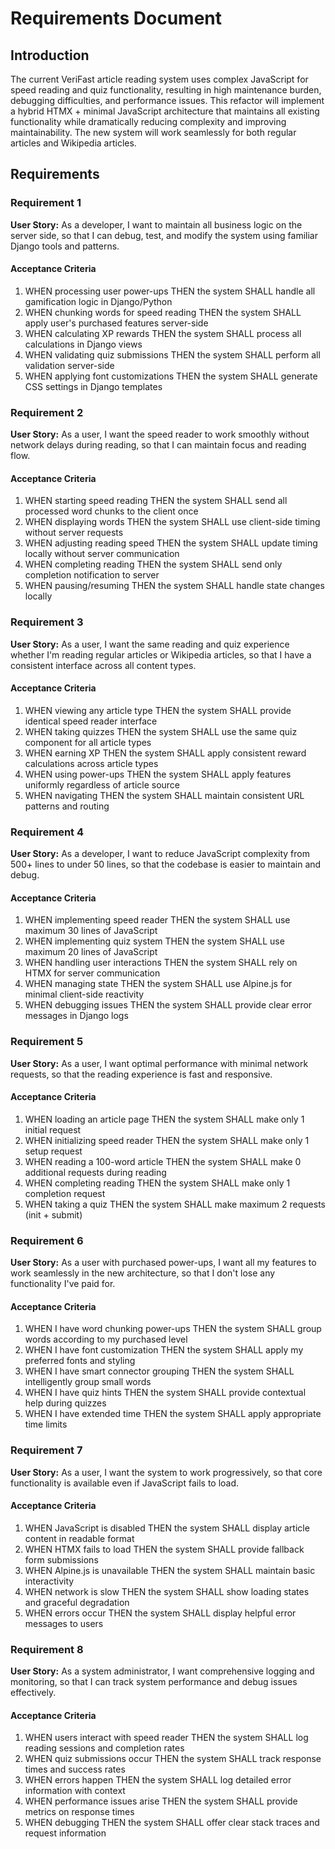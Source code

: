 # Requirements Document

## Introduction

The current VeriFast article reading system uses complex JavaScript for speed reading and quiz functionality, resulting in high maintenance burden, debugging difficulties, and performance issues. This refactor will implement a hybrid HTMX + minimal JavaScript architecture that maintains all existing functionality while dramatically reducing complexity and improving maintainability. The new system will work seamlessly for both regular articles and Wikipedia articles.

## Requirements

### Requirement 1

**User Story:** As a developer, I want to maintain all business logic on the server side, so that I can debug, test, and modify the system using familiar Django tools and patterns.

#### Acceptance Criteria

1. WHEN processing user power-ups THEN the system SHALL handle all gamification logic in Django/Python
2. WHEN chunking words for speed reading THEN the system SHALL apply user's purchased features server-side
3. WHEN calculating XP rewards THEN the system SHALL process all calculations in Django views
4. WHEN validating quiz submissions THEN the system SHALL perform all validation server-side
5. WHEN applying font customizations THEN the system SHALL generate CSS settings in Django templates

### Requirement 2

**User Story:** As a user, I want the speed reader to work smoothly without network delays during reading, so that I can maintain focus and reading flow.

#### Acceptance Criteria

1. WHEN starting speed reading THEN the system SHALL send all processed word chunks to the client once
2. WHEN displaying words THEN the system SHALL use client-side timing without server requests
3. WHEN adjusting reading speed THEN the system SHALL update timing locally without server communication
4. WHEN completing reading THEN the system SHALL send only completion notification to server
5. WHEN pausing/resuming THEN the system SHALL handle state changes locally

### Requirement 3

**User Story:** As a user, I want the same reading and quiz experience whether I'm reading regular articles or Wikipedia articles, so that I have a consistent interface across all content types.

#### Acceptance Criteria

1. WHEN viewing any article type THEN the system SHALL provide identical speed reader interface
2. WHEN taking quizzes THEN the system SHALL use the same quiz component for all article types
3. WHEN earning XP THEN the system SHALL apply consistent reward calculations across article types
4. WHEN using power-ups THEN the system SHALL apply features uniformly regardless of article source
5. WHEN navigating THEN the system SHALL maintain consistent URL patterns and routing

### Requirement 4

**User Story:** As a developer, I want to reduce JavaScript complexity from 500+ lines to under 50 lines, so that the codebase is easier to maintain and debug.

#### Acceptance Criteria

1. WHEN implementing speed reader THEN the system SHALL use maximum 30 lines of JavaScript
2. WHEN implementing quiz system THEN the system SHALL use maximum 20 lines of JavaScript
3. WHEN handling user interactions THEN the system SHALL rely on HTMX for server communication
4. WHEN managing state THEN the system SHALL use Alpine.js for minimal client-side reactivity
5. WHEN debugging issues THEN the system SHALL provide clear error messages in Django logs

### Requirement 5

**User Story:** As a user, I want optimal performance with minimal network requests, so that the reading experience is fast and responsive.

#### Acceptance Criteria

1. WHEN loading an article page THEN the system SHALL make only 1 initial request
2. WHEN initializing speed reader THEN the system SHALL make only 1 setup request
3. WHEN reading a 100-word article THEN the system SHALL make 0 additional requests during reading
4. WHEN completing reading THEN the system SHALL make only 1 completion request
5. WHEN taking a quiz THEN the system SHALL make maximum 2 requests (init + submit)

### Requirement 6

**User Story:** As a user with purchased power-ups, I want all my features to work seamlessly in the new architecture, so that I don't lose any functionality I've paid for.

#### Acceptance Criteria

1. WHEN I have word chunking power-ups THEN the system SHALL group words according to my purchased level
2. WHEN I have font customization THEN the system SHALL apply my preferred fonts and styling
3. WHEN I have smart connector grouping THEN the system SHALL intelligently group small words
4. WHEN I have quiz hints THEN the system SHALL provide contextual help during quizzes
5. WHEN I have extended time THEN the system SHALL apply appropriate time limits

### Requirement 7

**User Story:** As a user, I want the system to work progressively, so that core functionality is available even if JavaScript fails to load.

#### Acceptance Criteria

1. WHEN JavaScript is disabled THEN the system SHALL display article content in readable format
2. WHEN HTMX fails to load THEN the system SHALL provide fallback form submissions
3. WHEN Alpine.js is unavailable THEN the system SHALL maintain basic interactivity
4. WHEN network is slow THEN the system SHALL show loading states and graceful degradation
5. WHEN errors occur THEN the system SHALL display helpful error messages to users

### Requirement 8

**User Story:** As a system administrator, I want comprehensive logging and monitoring, so that I can track system performance and debug issues effectively.

#### Acceptance Criteria

1. WHEN users interact with speed reader THEN the system SHALL log reading sessions and completion rates
2. WHEN quiz submissions occur THEN the system SHALL track response times and success rates
3. WHEN errors happen THEN the system SHALL log detailed error information with context
4. WHEN performance issues arise THEN the system SHALL provide metrics on response times
5. WHEN debugging THEN the system SHALL offer clear stack traces and request information